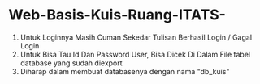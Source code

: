 # Web-Basis-Kuis-Ruang-ITATS-

1. Untuk Loginnya Masih Cuman Sekedar Tulisan Berhasil Login / Gagal Login
2. Untuk Bisa Tau Id Dan Password User, Bisa Dicek Di Dalam File tabel database yang sudah diexport
3. Diharap dalam membuat databasenya dengan nama "db_kuis"
